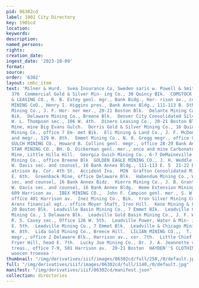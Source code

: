 ```yaml
---
pid: 06302cd
label: 1901 City Directory
key: 1901cd
location: 
keywords: 
description: 
named_persons: 
rights: 
creation_date: 
ingest_date: '2023-10-09'
format: 
source: 
order: '6302'
layout: cmhc_item
text: 'Milner & Hurd.  Svea Insurance Co, Sweden saris w. Powell & Smith, Agts,  MIN
  376  Commercial Gold & Silver Min- ing Co., 30 Quincy BIk.  COMSTOCK GOLD MINING
  & LEASING CO., R. B. Estey genl. mgr., Bank Bidg., Har- rison av., cor. Sth.  CORONADO
  MINING CoO., Henry I. Higgins pres., Bank Annex Bldg., 111-113 B. 5th.  Crescent
  Mining Co., J. F. Hor- ner mer., 20-21 Boston Blk.  Delante Mining Co., 1 Delaware
  Bik.  Delaware Mining Co., Breene Blk.  Denver City Consolidated Silver Mining Co.,
  W. L. Thompson sec., 106 W. 4th.  Dinero Leasing Co., 20-21 Boston Blk.  Dolly B.
  Mine, mine Big Evans Gulch.  Dorris Gold & Silver Mining Co., 16 Quincy Bik.  Dunkin
  Mining Co., office 7 Em- met Bik.  Eli Mining & Land Co., J. F. McDonald vice-pres.
  and megr., 129 W. 8th.  Emmet Mining Co., N. 8. Gregg megr., office Court House.  EMPIRE
  GULCH MINING CO., Howard B. Collins genl. megr., office 28-29 Bank Annex Bldg.  EVENING
  STAR MINING CO., BH. D. Dickerman genl. mer., once and mine Carbonate Hi  office  Fortune
  Mine, Little Hilla Hill.  Georgia Guich Mining Co., 6-7 DeMaineville Blk.  Gilman
  Mining Co., office Breene Blk  GOLDEN EAGLE MINING CO., J. H. Weddle pres., Walter
  W. Davis sec. and counsel, 16 Bank Annex Bldg., 111-113 E. 5  21-22 Boston Bloc!
  atrison Ay. Cor. 4th St.  Accident Ins.  MIN  Grafton Consolidated Mining Co., 133
  E. 6th.  Greenback Mine, office Delaware Blk.  Habendum Mining Co., Walter W. Davis
  sec. and counsel, 16 Bank Annex Bidz.  Hierro Mining Co., J. B. Grant pres., W.
  W. Davis sec. and counsel, 16 Bank Annex Bldg.  Home Extension Mining Co., of- fice
  609 Harrison av.  IBEX MINING CO.,  John F. Campion genl. mer., S. W. Mudd mer.,
  office 401 Harrison av.  Inez Mining Co., Bik.  tron Silver Mining Co., Walde- mar
  Arens financial agt., office Moyer Shaft, Iron Hill.  Keno Mining & Leasing Co.,
  20 Boston Blk.  Leadville Basin Mining Co., 7 Emmet BIk.  Leadville Consolidated
  Mining Co., 1 Delaware Blk.  Leadville Gold Basin Mining Co., J. F. Walsh megr.,
  R. S. Casey sec., Office 126 W. 5th.  Leadville Power, Water & Min- ing Co., 121
  E. 5th.  Leadville Mining Co., 7 Emmet Blk.  Leadville & Chicago Mining Go., 309
  W. 8th.  Lida Gold Mining Co., Breece Hill.  LILIAN MINING CO.,,  T. S. Wood genl.
  megr., office 2 Delaware Blk., Harrison av., cor. 7th.  Little Chief Mining Co.,
  Fryer Hill, head E. 7th.  Lucky Joe Mining Co., Dr. J. A. Jeannotte vice-pres. and
  treas., office 7-9, 501 Harrison av.  20-21 Boston  HAYDEN''S CLOTHING STORE sittin
  woocen troexea '
thumbnail: "/img/derivatives/iiif/images/06302cd/full/250,/0/default.jpg"
full: "/img/derivatives/iiif/images/06302cd/full/1140,/0/default.jpg"
manifest: "/img/derivatives/iiif/06302cd/manifest.json"
collection: directories
---
```


